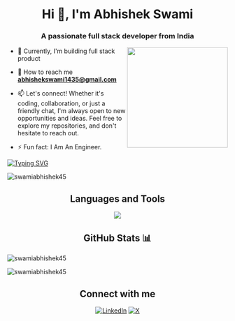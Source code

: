 <h1 align="center">Hi 👋, I'm Abhishek Swami</h1>
<h3 align="center">A passionate full stack developer from India</h3>

<img align='right' src="https://media.giphy.com/media/M9gbBd9nbDrOTu1Mqx/giphy.gif" width="230">
<!--  <img align="right" alt="Coding" width="300" src="https://cdn.dribbble.com/users/1162077/screenshots/3848914/programmer.gif"> -->

- 🚀 Currently, I'm  building full stack product

- 📧 How to reach me **abhishekswami1435@gmail.com**

- 📫 Let's connect! Whether it's coding, collaboration, or just a friendly chat, I'm always open to new opportunities and ideas. Feel free to explore my repositories, and don't hesitate to reach out.

- ⚡ Fun fact: I Am An Engineer.

 [![Typing SVG](https://readme-typing-svg.herokuapp.com?color=%2336BCF7&lines=Keep+Learning,+Keep+Growing)](https://git.io/typing-svg)
<p align="left"> <img src="https://komarev.com/ghpvc/?username=swamiabhishek45&label=Profile%20views&color=0e75b6&style=flat" alt="swamiabhishek45" /> </p>

### <h2 align="center"> Languages and Tools</h2>

<p align="center"> <a href="https://github.com/thinkright20"><img align="center" src="https://skillicons.dev/icons?i=c,cpp,html,css,bootstrap,js,react,vite,next,tailwindcss,redux,appwrite,typescript,nodejs,npm,expressjs,mongodb,git,github,postman,replit,vscode,vercel,windows"> </a> </p>       
                                                                                                                                                                                                                     
<!--
### <h2 align="center">  Coding Stats 🐦</h2>
<div align="center">

![Leetcode Stats](https://leetcard.jacoblin.cool/swamiabhishek45)
</div> -->

### <h2 align="center"> GitHub Stats 📊</h2>

<p>&nbsp;<img align="left" src="https://github-readme-stats.vercel.app/api?username=swamiabhishek45&theme=tokyonight&show_icons=true&locale=en" alt="swamiabhishek45" /></p>
<p><img align="center" src="https://github-readme-stats.vercel.app/api/top-langs?username=swamiabhishek45&theme=tokyonight&show_icons=true&locale=en&layout=compact" alt="swamiabhishek45" /></p>

### <h2 align="center">Connect with me</h2>
<div align="center">

 [![LinkedIn](https://img.shields.io/badge/LinkedIn-%230077B5.svg?logo=linkedin&logoColor=white)](https://linkedin.com/in/swamiabhishek45) [![X](https://img.shields.io/badge/.com-black?logo=X&logoColor)](https://x.com/swamiabhishek45/)

</div>
